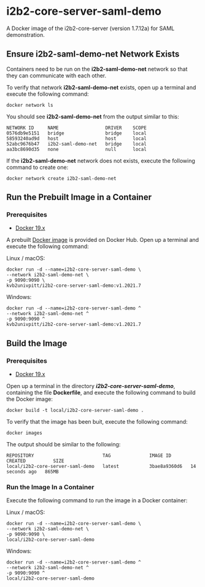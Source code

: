# i2b2-core-server-saml-demo

A Docker image of the i2b2-core-server (version 1.7.12a) for SAML demonstration.

## Ensure i2b2-saml-demo-net Network Exists

Containers need to be run on the **i2b2-saml-demo-net** network so that they can communicate with each other.

To verify that network **i2b2-saml-demo-net** exists, open up a terminal and execute the following command:

```
docker network ls
```

You should see **i2b2-saml-demo-net** from the output similar to this:

```
NETWORK ID     NAME                 DRIVER    SCOPE
0576db9e5151   bridge               bridge    local
58593240ad9d   host                 host      local
52abc9676b47   i2b2-saml-demo-net   bridge    local
aa3bc8690d35   none                 null      local
```

If the **i2b2-saml-demo-net** network does not exists, execute the following command to create one:

```
docker network create i2b2-saml-demo-net
```

## Run the Prebuilt Image in a Container

### Prerequisites

- [Docker 19.x](https://docs.docker.com/get-docker/)

A prebuilt [Docker image](https://hub.docker.com/r/kvb2univpitt/i2b2-core-server-saml-demo) is provided on Docker Hub.  Open up a terminal and execute the following command:

Linux / macOS:

```
docker run -d --name=i2b2-core-server-saml-demo \
--network i2b2-saml-demo-net \
-p 9090:9090 \
kvb2univpitt/i2b2-core-server-saml-demo:v1.2021.7
```

Windows:

```
docker run -d --name=i2b2-core-server-saml-demo ^
--network i2b2-saml-demo-net ^
-p 9090:9090 ^
kvb2univpitt/i2b2-core-server-saml-demo:v1.2021.7
```

## Build the Image

### Prerequisites

- [Docker 19.x](https://docs.docker.com/get-docker/)

Open up a terminal in the directory ***i2b2-core-server-saml-demo***, containing the file **Dockerfile**, and execute the following command to build the Docker image:

```
docker build -t local/i2b2-core-server-saml-demo .
```

To verify that the image has been buit, execute the following command:

```
docker images
```

The output should be similar to the following:

```
REPOSITORY                         TAG              IMAGE ID       CREATED          SIZE
local/i2b2-core-server-saml-demo   latest           3bae8a9360d6   14 seconds ago   865MB
```

### Run the Image In a Container

Execute the following command to run the image in a Docker container:

Linux / macOS:

```
docker run -d --name=i2b2-core-server-saml-demo \
--network i2b2-saml-demo-net \
-p 9090:9090 \
local/i2b2-core-server-saml-demo
```

Windows:

```
docker run -d --name=i2b2-core-server-saml-demo ^
--network i2b2-saml-demo-net ^
-p 9090:9090 ^
local/i2b2-core-server-saml-demo
```
